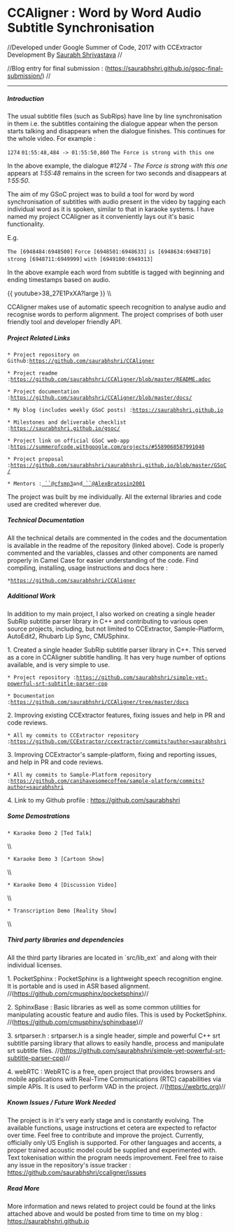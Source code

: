 # CCAligner : Word by Word Audio Subtitle Synchronisation

//Developed under Google Summer of Code, 2017 with CCExtractor
Development By [Saurabh
Shrivastava](https://github.com/saurabhshri) //

//Blog entry for final submission :
(https://saurabhshri.github.io/gsoc-final-submission/) //

------------------------------------------------------------------------

##### Introduction

The usual subtitle files (such as SubRips) have line by line
synchronisation in them i.e. the subtitles containing the dialogue
appear when the person starts talking and disappears when the dialogue
finishes. This continues for the whole video. For example :

`1274` `01:55:48,484 -> 01:55:50,860`
`The Force is strong with this one`

In the above example, the dialogue *\#1274* - *The Force is strong with
this one* appears at *1:55:48* remains in the screen for two seconds and
disappears at *1:55:50*.

The aim of my GSoC project was to build a tool for word by word
synchronisation of subtitles with audio present in the video by tagging
each individual word as it is spoken, similar to that in karaoke
systems. I have named my project CCAligner as it conveniently lays out
it's basic functionality.

E.g.

`The [6948484:6948500]` `Force [6948501:6948633]` `is [6948634:6948710]`
`strong [6948711:6949999]` `with [6949100:6949313]`

In the above example each word from subtitle is tagged with beginning
and ending timestamps based on audio.

{{ youtube\>38\_27E1PxXA?large }} \\\\

CCAligner makes use of automatic speech recognition to analyse audio and
recognise words to perform alignment. The project comprises of both user
friendly tool and developer friendly API.

##### Project Related Links

` * Project repository on Github: `[`https://github.com/saurabhshri/CCAligner`](https://github.com/saurabhshri/CCAligner)

` * Project readme : `[`https://github.com/saurabhshri/CCAligner/blob/master/README.adoc`](https://github.com/saurabhshri/CCAligner/blob/master/README.adoc)

` * Project documentation : `[`https://github.com/saurabhshri/CCAligner/blob/master/docs/`](https://github.com/saurabhshri/CCAligner/blob/master/docs/)

` * My blog (includes weekly GSoC posts) : `[`https://saurabhshri.github.io`](https://saurabhshri.github.io)

` * Milestones and deliverable checklist : `[`https://saurabhshri.github.io/gsoc/`](https://saurabhshri.github.io/gsoc/)

` * Project link on official GSoC web-app : `[`https://summerofcode.withgoogle.com/projects/#5589068587991040`](https://summerofcode.withgoogle.com/projects/#5589068587991040)

` * Project proposal : `[`https://github.com/saurabhshri/saurabhshri.github.io/blob/master/GSoC/`](https://github.com/saurabhshri/saurabhshri.github.io/blob/master/GSoC/)

` * Mentors : `[` ``@cfsmp3`](https://github.com/cfsmp3)` and `[` ``@AlexBratosin2001`](https://github.com/AlexBratosin2001)

The project was built by me individually. All the external libraries and
code used are credited wherever due.

##### Technical Documentation

All the technical details are commented in the codes and the
documentation is available in the readme of the repository (linked
above). Code is properly commented and the variables, classes and other
components are named properly in Camel Case for easier understanding of
the code. Find compiling, installing, usage instructions and docs here :

` * `[`https://github.com/saurabhshri/CCAligner`](https://github.com/saurabhshri/CCAligner)

##### Additional Work

In addition to my main project, I also worked on creating a single
header SubRip subtitle parser library in C++ and contributing to various
open source projects, including, but not limited to CCExtractor,
Sample-Platform, AutoEdit2, Rhubarb Lip Sync, CMUSphinx.

1\. Created a single header SubRip subtitle parser library in C++. This
served as a core in CCAligner subtitle handling. It has very huge number
of options available, and is very simple to use.

` * Project repository : `[`https://github.com/saurabhshri/simple-yet-powerful-srt-subtitle-parser-cpp`](https://github.com/saurabhshri/simple-yet-powerful-srt-subtitle-parser-cpp)

` * Documentation : `[`https://github.com/saurabhshri/CCAligner/tree/master/docs`](https://github.com/saurabhshri/CCAligner/tree/master/docs)

2\. Improving existing CCExtractor features, fixing issues and help in PR
and code reviews.

` * All my commits to CCExtractor repository : `[`https://github.com/CCExtractor/ccextractor/commits?author=saurabhshri`](https://github.com/CCExtractor/ccextractor/commits?author=saurabhshri)

3\. Improving CCExtractor\'s sample-platform, fixing and reporting
issues, and help in PR and code reviews.

` * All my commits to Sample-Platform repository : `[`https://github.com/canihavesomecoffee/sample-platform/commits?author=saurabhshri`](https://github.com/canihavesomecoffee/sample-platform/commits?author=saurabhshri)

4\. Link to my Github profile : <https://github.com/saurabhshri>

##### Some Demostrations

` * Karaoke Demo 2 [Ted Talk]  `

\\\\

` * Karaoke Demo 3 [Cartoon Show]  `

\\\\

` * Karaoke Demo 4 [Discussion Video]  `

\\\\

` * Transcription Demo [Reality Show]  `

\\\\

##### Third party libraries and dependencies

All the third party libraries are located in \`src/lib\_ext\` and along
with their individual licenses.

1\. PocketSphinx : PocketSphinx is a lightweight speech recognition
engine. It is portable and is used in ASR based alignment.
//(https://github.com/cmusphinx/pocketsphinx)//

2\. SphinxBase : Basic libraries as well as some common utilities for
manipulating acoustic feature and audio files. This is used by
PocketSphinx. //(https://github.com/cmusphinx/sphinxbase)//

3\. srtparser.h : srtparser.h is a single header, simple and powerful C++
srt subtitle parsing library that allows to easily handle, process and
manipulate srt subtitle files.
//(https://github.com/saurabhshri/simple-yet-powerful-srt-subtitle-parser-cpp)//

4\. webRTC : WebRTC is a free, open project that provides browsers and
mobile applications with Real-Time Communications (RTC) capabilities via
simple APIs. It is used to perform VAD in the project.
//(https://webrtc.org)//

##### Known Issues / Future Work Needed

The project is in it's very early stage and is constantly evolving. The
available functions, usage instructions et cetera are expected to
refactor over time. Feel free to contribute and improve the project.
Currently, officially only US English is supported. For other languages
and accents, a proper trained acoustic model could be supplied and
experimented with. Text tokenisation within the program needs
improvement. Feel free to raise any issue in the repository\'s issue
tracker : <https://github.com/saurabhshri/ccaligner/issues>

##### Read More

More information and news related to project could be found at the links
attached above and would be posted from time to time on my blog :
<https://saurabhshri.github.io>
